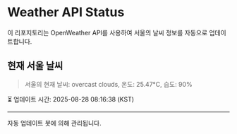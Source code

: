 
# Weather API Status

이 리포지토리는 OpenWeather API를 사용하여 서울의 날씨 정보를 자동으로 업데이트합니다.

## 현재 서울 날씨
> 서울의 현재 날씨: overcast clouds, 온도: 25.47°C, 습도: 90%

⏳ 업데이트 시간: 2025-08-28 08:16:38 (KST)

---
자동 업데이트 봇에 의해 관리됩니다.
